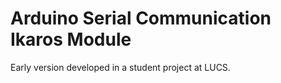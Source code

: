 # Arduino Serial Communication Ikaros Module

Early version developed in a student project at LUCS.
